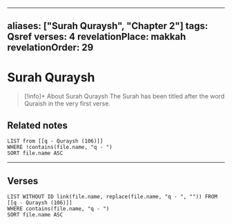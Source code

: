 
---
aliases: ["Surah Quraysh", "Chapter 2"]
tags: Qsref
verses: 4
revelationPlace: makkah
revelationOrder: 29
---

# Surah Quraysh

> [!info]+ About Surah Quraysh
> The Surah has been titled after the word Quraish in the very first verse.

## Related notes
```dataview
LIST from [[q - Quraysh (106)]]
WHERE !contains(file.name, "q - ")
SORT file.name ASC
```

---

## Verses
```dataview
LIST WITHOUT ID link(file.name, replace(file.name, "q - ", "")) FROM [[q - Quraysh (106)]]
WHERE contains(file.name, "q - ")
SORT file.name ASC
```

